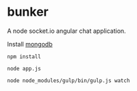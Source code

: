 bunker
======

A node socket.io angular chat application.

Install [mongodb](http://www.mongodb.org/downloads)

```npm install```

```node app.js```

```node node_modules/gulp/bin/gulp.js watch```
